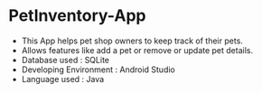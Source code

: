 # PetInventory-App
- This App helps pet shop owners to keep track of their pets.
- Allows features like add a pet or remove or update pet details.
- Database used : SQLite
- Developing Environment : Android Studio
- Language used : Java
